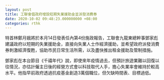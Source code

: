 ```yaml
---
layout: post
title: 工聯會倡政府增設短期失業援助金並派發消費券
date: 2020-10-02 09:48:23.000000000 +08:00
categories: rthk
---
```


特首林鄭月娥將於本月14日發表任內第4份施政報告，工聯會九龍東總幹事鄧家彪建議政府以短期的失業援助金，直接向失業人士作經濟援助，並希望政府派發消費券刺激經濟復甦，協助市民日常生活所需，以及盡快推出租金援助及管制措施。

鄧家彪在本台節目《千禧年代》說，即使來年疫情過去，但預計旅遊業難以回復以往情況，亦估計僱主日後的經營方式會以科技取代人手，擔心失業率會維持於較高水平。他指早前政府透過抗疫基金創造3萬個職位，但欠缺時間表、目標過低。

